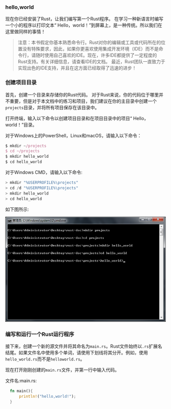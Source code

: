 ### hello,world

现在你已经安装了Rust，让我们编写第一个Rust程序。 在学习一种新语言时编写一个小的程序以打印文本“ Hello，world！”到屏幕上，是一种传统。所以我们在这里做同样的事情！

>注意：本书假定你基本熟悉命令行。Rust对你的编辑或工具或代码所在的位置没有特殊要求，因此，如果你更喜欢使用集成开发环境（IDE）而不是命令行，请随时使用自己喜欢的IDE。现在，许多IDE都提供了一定程度的Rust支持。有关详细信息，请查看IDE的文档。 最近，Rust团队一直致力于实现出色的IDE支持，并且在这方面已经取得了迅速的进步！

### 创建项目目录

首先，创建一个目录来存储你的Rust代码。 对于Rust来说，你的代码位于哪里并不重要，但是对于本文档中的练习和项目，我们建议在你的主目录中创建一个`projects`目录，并将所有项目保存在该目录中。

打开终端，输入以下命令以创建项目目录和在项目目录中的项目“ Hello，world！”目录。

对于Windows上的PowerShell，Linux和macOS，请输入以下命令：

```js
$ mkdir ~/projects
$ cd ~/projects
$ mkdir hello_world
$ cd hello_world
```
对于Windows CMD，请输入以下命令:

```js
> mkdir "%USERPROFILE%\projects"
> cd /d "%USERPROFILE%\projects"
> mkdir hello_world
> cd hello_world

```

如下图所示:

![hello,word](./images/hello-world-1.png)

### 编写和运行一个Rust运行程序

接下来，创建一个新的源文件并将其命名为`main.rs`。Rust文件始终以`.rs`扩展名结尾。如果文件名中使用多个单词，请使用下划线将其分开。例如，使用`hello_world.rs`而不是`helloworld.rs`。

现在打开刚刚创建的`main.rs`文件，并第一行中输入代码。

文件名:main.rs:

```rust
  fn main(){
      println!("hello,world!");
  }
```